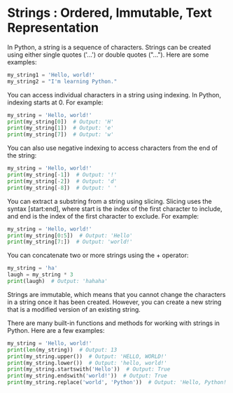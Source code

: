 # **Strings** : Ordered, Immutable, Text Representation

In Python, a string is a sequence of characters. Strings can be created using either single quotes ('...') or double quotes ("..."). Here are some examples:

```python
my_string1 = 'Hello, world!'
my_string2 = "I'm learning Python."
```

You can access individual characters in a string using indexing. In Python, indexing starts at 0. For example:

```python
my_string = 'Hello, world!'
print(my_string[0])  # Output: 'H'
print(my_string[1])  # Output: 'e'
print(my_string[7])  # Output: 'w'
```

You can also use negative indexing to access characters from the end of the string:

```python
my_string = 'Hello, world!'
print(my_string[-1])  # Output: '!'
print(my_string[-2])  # Output: 'd'
print(my_string[-8])  # Output: ' '
```

You can extract a substring from a string using slicing. Slicing uses the syntax [start:end], where start is the index of the first character to include, and end is the index of the first character to exclude. For example:

```python
my_string = 'Hello, world!'
print(my_string[0:5])  # Output: 'Hello'
print(my_string[7:])  # Output: 'world!'
```

You can concatenate two or more strings using the + operator:

```python
my_string = 'ha'
laugh = my_string * 3
print(laugh)  # Output: 'hahaha'
```

Strings are immutable, which means that you cannot change the characters in a string once it has been created. However, you can create a new string that is a modified version of an existing string.

There are many built-in functions and methods for working with strings in Python. Here are a few examples:

```python
my_string = 'Hello, world!'
print(len(my_string))  # Output: 13
print(my_string.upper())  # Output: 'HELLO, WORLD!'
print(my_string.lower())  # Output: 'hello, world!'
print(my_string.startswith('Hello'))  # Output: True
print(my_string.endswith('world!'))  # Output: True
print(my_string.replace('world', 'Python'))  # Output: 'Hello, Python!'
```
